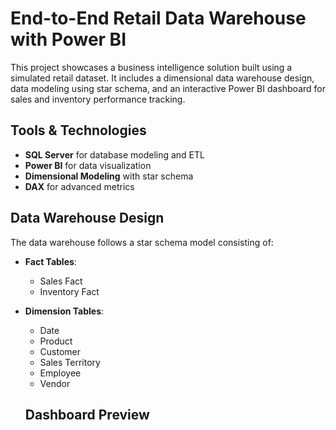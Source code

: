 # End-to-End Retail Data Warehouse with Power BI
This project showcases a business intelligence solution built using a simulated retail dataset. It includes a dimensional data warehouse design, data modeling using star schema, and an interactive Power BI dashboard for sales and inventory performance tracking.

## Tools & Technologies

- **SQL Server** for database modeling and ETL
- **Power BI** for data visualization
- **Dimensional Modeling** with star schema
- **DAX** for advanced metrics

## Data Warehouse Design

The data warehouse follows a star schema model consisting of:

- **Fact Tables**:
  - Sales Fact
  - Inventory Fact

- **Dimension Tables**:
  - Date
  - Product
  - Customer
  - Sales Territory
  - Employee
  - Vendor
 
  ## Dashboard Preview

  
